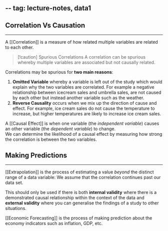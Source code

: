 --
tag: lecture-notes, data1
---
## Correlation Vs Causation
---
A [[Correlation]] is a measure of how related multiple variables are related to each other.

> [!caution] Spurious Correlations
> A correlation can be spurious whereby multiple variables are associated but not causally related. 

Correlations may be spurious for **two main reasons**:
1. **Omitted Variable** whereby a variable is left out of the study which would explain why the two variables are correlated. For example a negative relationship between icecream sales and umbrella sales, are not caused by each other but instead another variable such as the weather. 
2. **Reverse Causality** occurs when we mix up the direction of cause and effect. For example, ice cream sales do not cause the temperature to increase, but higher temperatures are likely to increase ice cream sales. 

A [[Causal Effect]] is when one variable (the *independent variable*) causes an other variable (the *dependent variable*) to change.   
	We can determine the likelihood of a causal effect by measuring how strong the correlation is between the two variables. 

## Making Predictions
--- 
[[Extrapolation]] is the process of estimating a value *beyond* the distinct range of a data variable: We assume that the correlation continues past our data set. 

This should only be used if there is both **internal validity** where there is a demonstrated causal relationship within the context of the data and **external validity** where you can generalise the findings of a study to other situations. 

[[Economic Forecasting]] is the process of making prediction about the economy indicators such as inflation, GDP, etc.
